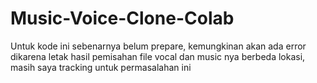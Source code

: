 # Music-Voice-Clone-Colab

Untuk kode ini sebenarnya belum prepare, kemungkinan akan ada error dikarena letak hasil pemisahan file vocal dan music nya berbeda lokasi, masih saya tracking untuk permasalahan ini
